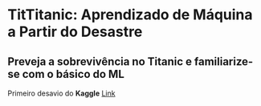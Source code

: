 # TitTitanic: Aprendizado de Máquina a Partir do Desastre
## Preveja a sobrevivência no Titanic e familiarize-se com o básico do ML

Primeiro desavio do **Kaggle**
[Link](https://www.kaggle.com/c/titanic/)

